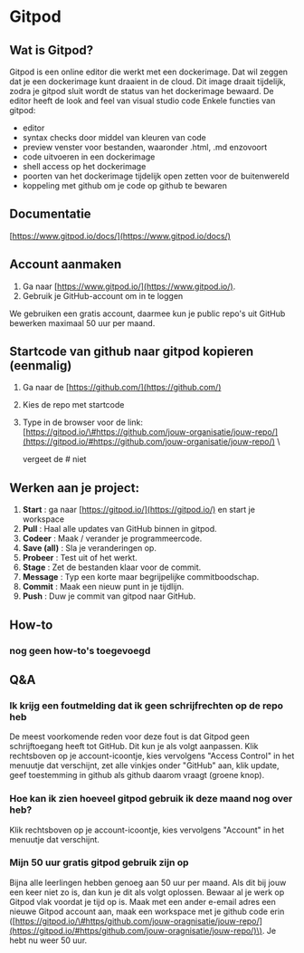 # Gitpod

## Wat is Gitpod?

Gitpod is een online editor die werkt met een dockerimage. Dat wil zeggen dat je een dockerimage kunt draaient in de cloud. Dit image draait tijdelijk, zodra je gitpod sluit wordt de status van het dockerimage bewaard. De editor heeft de look and feel van visual studio code Enkele functies van gitpod:

* editor
* syntax checks door middel van kleuren van code
* preview venster voor bestanden, waaronder .html, .md enzovoort
* code uitvoeren in een dockerimage
* shell access op het dockerimage
* poorten van het dockerimage tijdelijk open zetten voor de buitenwereld
* koppeling met github om je code op github te bewaren

## Documentatie

[https://www.gitpod.io/docs/](https://www.gitpod.io/docs/)

## Account aanmaken

1. Ga naar [https://www.gitpod.io/](https://www.gitpod.io/).
2. Gebruik je GitHub-account om in te loggen

We gebruiken een gratis account, daarmee kun je public repo's uit GitHub bewerken maximaal 50 uur per maand.

## Startcode van github naar gitpod kopieren \(eenmalig\)

1. Ga naar de [https://github.com/](https://github.com/)
2. Kies de repo met startcode
3. Type in de browser voor de link: [https://gitpod.io/\#https://github.com/jouw-organisatie/jouw-repo/](https://gitpod.io/#https://github.com/jouw-organisatie/jouw-repo/) \

   vergeet de \# niet

## Werken aan je project:

1. **Start** : ga naar [https://gitpod.io/](https://gitpod.io/) en start je workspace
2. **Pull** : Haal alle updates van GitHub binnen in gitpod.
3. **Codeer** : Maak / verander je programmeercode.
4. **Save \(all\)** : Sla je veranderingen op.
5. **Probeer** : Test uit of het werkt.
6. **Stage** : Zet de bestanden klaar voor de commit.
7. **Message** : Typ een korte maar begrijpelijke commitboodschap.
8. **Commit** : Maak een nieuw punt in je tijdlijn.
9. **Push** : Duw je commit van gitpod naar GitHub.

## How-to

### nog geen how-to's toegevoegd

## Q&A

### Ik krijg een foutmelding dat ik geen schrijfrechten op de repo heb

De meest voorkomende reden voor deze fout is dat Gitpod geen schrijftoegang heeft tot GitHub. Dit kun je als volgt aanpassen. Klik rechtsboven op je account-icoontje, kies vervolgens "Access Control" in het menuutje dat verschijnt, zet alle vinkjes onder "GitHub" aan, klik update, geef toestemming in github als github daarom vraagt \(groene knop\).

### Hoe kan ik zien hoeveel gitpod gebruik ik deze maand nog over heb?

Klik rechtsboven op je account-icoontje, kies vervolgens "Account" in het menuutje dat verschijnt.

### Mijn 50 uur gratis gitpod gebruik zijn op

Bijna alle leerlingen hebben genoeg aan 50 uur per maand. Als dit bij jouw een keer niet zo is, dan kun je dit als volgt oplossen. Bewaar al je werk op Gitpod vlak voordat je tijd op is. Maak met een ander e-email adres een nieuwe Gitpod account aan, maak een workspace met je github code erin \([https://gitpod.io/\#https/github.com/jouw-oragnisatie/jouw-repo/](https://gitpod.io/#https/github.com/jouw-oragnisatie/jouw-repo/)\). Je hebt nu weer 50 uur.

